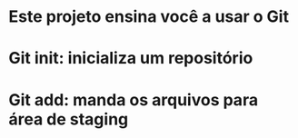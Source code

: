 # Este projeto ensina você a usar o Git 
# Git init: inicializa um repositório
# Git add: manda os arquivos para área de staging